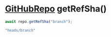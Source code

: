 # [GitHubRepo](./GitHubRepo.md) getRefSha()

``` typescript
await repo.getRefSha("branch");
```

``` typescript
"heads/branch"
```
